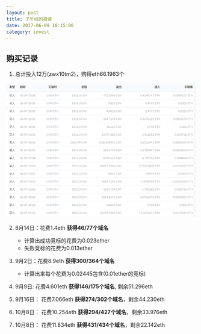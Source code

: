 ```yaml
---
layout: post
title: 子午线的投资
date: 2017-06-09 10:15:00
category: invest
---
```


## 购买记录

1. 总计投入12万(zwx10tm2)，购得eth66.1963个

![ETH购买记录](/images/zwx1.jpg)

2. 8月14日：花费1.4eth __获得46/77个域名__
    - 计算出成功竞标的花费为0.023ether
    - 失败竞标的花费为0.013ether

3. 9月2日：花费8.9eth __获得300/364个域名__

    - 计算出来每个花费为0.02445包含(0.01ether的竞标)

4. 9月9日: 花费4.601eth __获得146/175个域名__, 剩余51.296eth

5. 9月16日： 花费7.066eth __获得274/302个域名__，剩余44.230eth

6. 10月8日： 花费10.254eth __获得294/427个域名__，剩余33.976eth

7. 10月8日： 花费11.834eth __获得431/434个域名__，剩余22.142eth